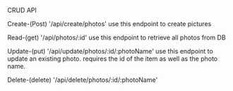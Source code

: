 CRUD API

Create-(Post)
'/api/create/photos'
use this endpoint to create pictures

Read-(get)
'/api/photos/:id'
use this endpoint to retrieve all photos from DB

Update-(put)
'/api/update/photos/:id/:photoName'
use this endpoint to update an existing photo.
requires the id of the item as well as the photo name.

Delete-(delete)
'/api/delete/photos/:id/:photoName'